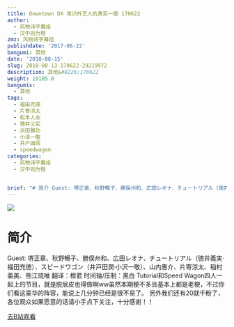 ```yaml
---
title: Downtown DX 常识外艺人的真实一面 170622
author:
  - 风物诗字幕组
  - 汉中则为橙
zmz: 风物诗字幕组
publishdate: '2017-06-22'
bangumi: 其他
date: '2018-08-15'
slug: 2018-08-13-170622-29219972
description: 其他&#8226;170622
weight: 19185.0
bangumis:
  - 其他
tags:
  - 福田充德
  - 片寄凉太
  - 松本人志
  - 德井义实
  - 浜田雅功
  - 小泽一敬
  - 井户田润
  - speedwagon
categories:
  - 风物诗字幕组
  - 汉中则为橙


brief: "# 简介 Guest: 堺正章、秋野暢子、勝俣州和、広田レオナ、チュートリアル（徳井義実·福田充徳）、スピードワゴン（井戸田潤·小沢一敬）、山内惠介、片寄涼太、稲村亜美、熊江琉唯 翻译：橙君 时间轴/压制：黑白 Tutorial和Speed Wagon四人一起上的节目，就是脱层皮也得做啊ww虽然本期梗不多且基本上都是老梗，不过你们看这豪华的阵容，能说上几分钟已经是很不易了。 另外我们还有20就千粉了，各位观众如果愿意的话请小手点下关注，十分感谢！！"
---
```

![](https://i.imgur.com/4IJCyxQ.jpg)
# 简介  
Guest: 堺正章、秋野暢子、勝俣州和、広田レオナ、チュートリアル（徳井義実·福田充徳）、スピードワゴン（井戸田潤·小沢一敬）、山内惠介、片寄涼太、稲村亜美、熊江琉唯
翻译：橙君 时间轴/压制：黑白
Tutorial和Speed Wagon四人一起上的节目，就是脱层皮也得做啊ww虽然本期梗不多且基本上都是老梗，不过你们看这豪华的阵容，能说上几分钟已经是很不易了。
另外我们还有20就千粉了，各位观众如果愿意的话请小手点下关注，十分感谢！！  

[去B站观看](https://www.bilibili.com/video/av29219972/)
 

